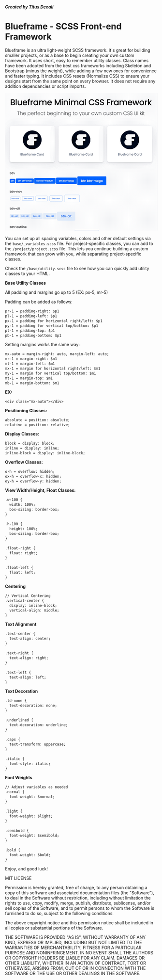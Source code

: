 ##### Created by [Titus Decali](https://www.TitusDecali.com)

# Blueframe - SCSS Front-end Framework

Blueframe is an ultra light-weight SCSS framework. It's great for building smaller projects, or as a base to begin creating your own custom framework. It uses short, easy to remember utility classes. Class names have been adopted from the best css frameworks including Skeleton and Bootstrap (minus the weight), while adding a few new ones for convenience and faster typing. It includes CSS resets (Normalize CSS) to ensure your designs start from the same point on every browser. It does not require any addition dependancies or script imports.

![](Blueframe.gif)

You can set up all spacing variables, colors and other default settings via the `base/_variables.scss` file. For project-specific classes, you can add to the `/project/project.scss` file. This lets you continue building a custom framework that can grow with you, while separating project-specific classes.

Check the `/base/utility.scss` file to see how you can quickly add utility classes to your HTML.

**Base Utility Classes**

All padding and margins go up to 5 (EX: px-5, mr-5)

Padding can be added as follows:

```
pr-1 = padding-right: $p1
pl-1 = padding-left: $p1
px-1 = padding for horizontal right/left: $p1
py-1 = padding for vertical top/bottom: $p1
pt-1 = padding-top: $p1
pb-1 = padding-bottom: $p1
```

Setting margins works the same way:

```
mx-auto = margin-right: auto, margin-left: auto;
mr-1 = margin-right: $m1
ml-1 = margin-left: $m1
mx-1 = margin for horizontal right/left: $m1
my-1 = margin for vertical top/bottom: $m1
mt-1 = margin-top: $m1
mb-1 = margin-bottom: $m1
```

**EX:**

```
<div class="mx-auto"></div>
```

**Positioning Classes:**

```
absolute = position: absolute;
relative = position: relative;
```

**Display Classes:**

```
block = display: block;
inline = display: inline;
inline-block = display: inline-block;
```

**Overflow Classes:**

```
o-h = overflow: hidden;
ox-h = overflow-x: hidden;
oy-h = overflow-y: hidden;
```

**View Width/Height, Float Classes:**

```
.w-100 {
  width: 100%;
  box-sizing: border-box;
}

.h-100 {
  height: 100%;
  box-sizing: border-box;
}

.float-right {
  float: right;
}

.float-left {
  float: left;
}
```

**Centering**

```
// Vertical Centering
.vertical-center {
  display: inline-block;
  vertical-align: middle;
}
```

**Text Alignment**

```
.text-center {
  text-align: center;
}

.text-right {
  text-align: right;
}

.text-left {
  text-align: left;
}
```

**Text Decoration**

```
.td-none {
  text-decoration: none;
}

.underlined {
  text-decoration: underline;
}

.caps {
  text-transform: uppercase;
}

.italic {
  font-style: italic;
}
```

**Font Weights**

```
// Adjust variables as needed
.normal {
  font-weight: $normal;
}

.light {
  font-weight: $light;
}

.semibold {
  font-weight: $semibold;
}

.bold {
  font-weight: $bold;
}
```


Enjoy, and good luck!

MIT LICENSE

Permission is hereby granted, free of charge, to any person obtaining a copy
of this software and associated documentation files (the "Software"), to deal
in the Software without restriction, including without limitation the rights
to use, copy, modify, merge, publish, distribute, sublicense, and/or sell
copies of the Software, and to permit persons to whom the Software is
furnished to do so, subject to the following conditions:

The above copyright notice and this permission notice shall be included in all
copies or substantial portions of the Software.

THE SOFTWARE IS PROVIDED "AS IS", WITHOUT WARRANTY OF ANY KIND, EXPRESS OR
IMPLIED, INCLUDING BUT NOT LIMITED TO THE WARRANTIES OF MERCHANTABILITY,
FITNESS FOR A PARTICULAR PURPOSE AND NONINFRINGEMENT. IN NO EVENT SHALL THE
AUTHORS OR COPYRIGHT HOLDERS BE LIABLE FOR ANY CLAIM, DAMAGES OR OTHER
LIABILITY, WHETHER IN AN ACTION OF CONTRACT, TORT OR OTHERWISE, ARISING FROM,
OUT OF OR IN CONNECTION WITH THE SOFTWARE OR THE USE OR OTHER DEALINGS IN THE
SOFTWARE.
